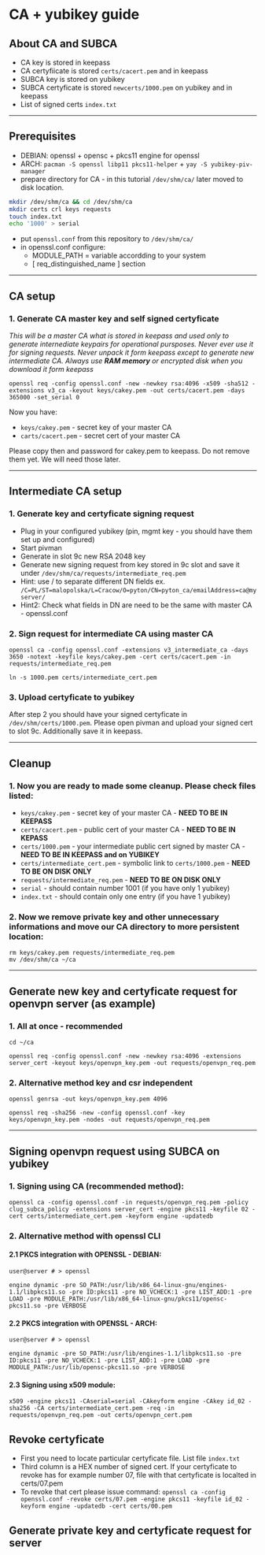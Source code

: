# CA + yubikey guide 

## About CA and SUBCA
 * CA key is stored in keepass
 * CA certyfiicate is stored `certs/cacert.pem` and in keepass
 * SUBCA key is stored on yubikey
 * SUBCA certyficate is stored `newcerts/1000.pem` on yubikey and in keepass
 * List of signed certs `index.txt`

-----

## Prerequisites
* DEBIAN: openssl + opensc + pkcs11 engine for openssl
* ARCH: `pacman -S openssl libp11 pkcs11-helper` + `yay -S yubikey-piv-manager`
* prepare directory for CA - in this tutorial `/dev/shm/ca/` later moved to disk location.
```bash
mkdir /dev/shm/ca && cd /dev/shm/ca
mkdir certs crl keys requests
touch index.txt
echo '1000' > serial
```
* put `openssl.conf` from this repository to `/dev/shm/ca/`
* in openssl.conf configure:
    * MODULE_PATH = variable accordding to your system
    * [ req_distinguished_name ] section

-----
## CA setup
### 1. Generate CA master key and self signed certyficate
  *This will be a master CA what is stored in keepass and used only to generate internediate keypairs for operational pursposes. Never ever use it for signing requests. Never unpack it form keepass except to generate new intermediate CA. Always use **RAM memory** or encrypted disk when you download it form keepass* 
```
openssl req -config openssl.conf -new -newkey rsa:4096 -x509 -sha512 -extensions v3_ca -keyout keys/cakey.pem -out certs/cacert.pem -days 365000 -set_serial 0
```
Now you have:
 * `keys/cakey.pem` - secret key of your master CA
 * `carts/cacert.pem` - secret cert of your master CA

Please copy then and password for cakey.pem to keepass. Do not remove them yet. We will need those later.

-----

## Intermediate CA setup
### 1. Generate key and certyficate signing request
 * Plug in your configured yubikey (pin, mgmt key - you should have them set up and configured)
 * Start pivman
 * Generate in slot 9c new RSA 2048 key
 * Generate new signing request from key stored in 9c slot and save it under `/dev/shm/ca/requests/intermediate_req.pem`
 * Hint: use / to separate different DN fields ex. `/C=PL/ST=malopolska/L=Cracow/O=pyton/CN=pyton_ca/emailAddress=ca@myserver/`
 * Hint2: Check what fields in DN are need to be the same with master CA - openssl.conf

### 2. Sign request for intermediate CA using master CA
```
openssl ca -config openssl.conf -extensions v3_intermediate_ca -days 3650 -notext -keyfile keys/cakey.pem -cert certs/cacert.pem -in requests/intermediate_req.pem

ln -s 1000.pem certs/intermediate_cert.pem
```
### 3. Upload certyficate to yubikey
After step 2 you should have your signed certyficate in `/dev/shm/certs/1000.pem`. Please open pivman and upload your signed cert to slot 9c. Additionally save it in keepass.


-----

## Cleanup
### 1. Now you are ready to made some cleanup. Please check files listed:
 * `keys/cakey.pem` - secret key of your master CA - **NEED TO BE IN KEEPASS**
 * `certs/cacert.pem` - public cert of your master CA - **NEED TO BE IN KEPASS**
 * `certs/1000.pem` - your intermediate public cert signed by master CA - **NEED TO BE IN KEEPASS and on YUBIKEY**
 * `certs/intermediate_cert.pem` - symbolic link to `certs/1000.pem` - **NEED TO BE ON DISK ONLY**
 * `requests/intermediate_req.pem` - **NEED TO BE ON DISK ONLY**
 * `serial` - should contain number 1001 (if you have only 1 yubikey)
 * `index.txt` - should contain only one entry (if you have 1 yubikey)

### 2. Now we remove private key and other unnecessary informations and move our CA directory to more persistent location:

```
rm keys/cakey.pem requests/intermediate_req.pem 
mv /dev/shm/ca ~/ca
```

-----


## Generate new key and certyficate request for openvpn server (as example)

### 1. All at once - recommended
```
cd ~/ca

openssl req -config openssl.conf -new -newkey rsa:4096 -extensions server_cert -keyout keys/openvpn_key.pem -out requests/openvpn_req.pem
```

### 2. Alternative method key and csr independent
```
openssl genrsa -out keys/openvpn_key.pem 4096

openssl req -sha256 -new -config openssl.conf -key keys/openvpn_key.pem -nodes -out requests/openvpn_req.pem
```

-----

## Signing openvpn request using SUBCA on yubikey
### 1. Signing using CA (recommended method):
```
openssl ca -config openssl.conf -in requests/openvpn_req.pem -policy clug_subca_policy -extensions server_cert -engine pkcs11 -keyfile 02 -cert certs/intermediate_cert.pem -keyform engine -updatedb
```
### 2. Alternative method with openssl CLI
#### 2.1 PKCS integration with OPENSSL -  DEBIAN:
```
user@server # > openssl

engine dynamic -pre SO_PATH:/usr/lib/x86_64-linux-gnu/engines-1.1/libpkcs11.so -pre ID:pkcs11 -pre NO_VCHECK:1 -pre LIST_ADD:1 -pre LOAD -pre MODULE_PATH:/usr/lib/x86_64-linux-gnu/pkcs11/opensc-pkcs11.so -pre VERBOSE
```

#### 2.2 PKCS integration with OPENSSL -  ARCH:
```
user@server # > openssl

engine dynamic -pre SO_PATH:/usr/lib/engines-1.1/libpkcs11.so -pre ID:pkcs11 -pre NO_VCHECK:1 -pre LIST_ADD:1 -pre LOAD -pre MODULE_PATH:/usr/lib/opensc-pkcs11.so -pre VERBOSE
```

#### 2.3 Signing using x509 module:
```
x509 -engine pkcs11 -CAserial=serial -CAkeyform engine -CAkey id_02 -sha256 -CA certs/intermediate_cert.pem -req -in requests/openvpn_req.pem -out certs/openvpn_cert.pem
```

## Revoke certyficate
 * First you need to locate particular certyficate file. List file `index.txt`
 * Third column is a HEX number of signed cert. If your certyficate to revoke has for example number 07, file with that certyficate is localted in certs/07.pem
 * To revoke that cert please issue command:
  `openssl ca -config openssl.conf -revoke certs/07.pem -engine pkcs11 -keyfile id_02 -keyform engine -updatedb -cert certs/00.pem`

## Generate private key and certyficate request for server